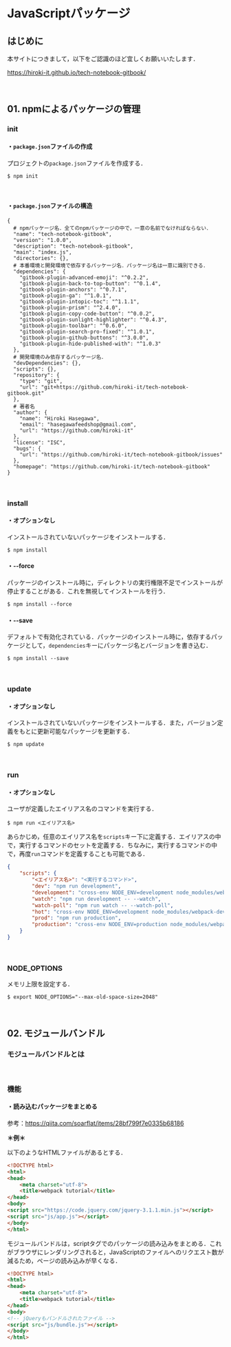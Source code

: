 # JavaScriptパッケージ

## はじめに

本サイトにつきまして，以下をご認識のほど宜しくお願いいたします．

https://hiroki-it.github.io/tech-notebook-gitbook/

<br>

## 01. npmによるパッケージの管理

### init

#### ・```package.json```ファイルの作成

プロジェクトの```package.json```ファイルを作成する．

```bash
$ npm init
```

<br>

#### ・```package.json```ファイルの構造

```shell
{
  # npmパッケージ名．全てのnpmパッケージの中で，一意の名前でなければならない．
  "name": "tech-notebook-gitbook",
  "version": "1.0.0",
  "description": "tech-notebook-gitbook",
  "main": "index.js",
  "directories": {},
  # 本番環境と開発環境で依存するパッケージ名．パッケージ名は一意に識別できる．
  "dependencies": {
    "gitbook-plugin-advanced-emoji": "^0.2.2",
    "gitbook-plugin-back-to-top-button": "^0.1.4",
    "gitbook-plugin-anchors": "^0.7.1",
    "gitbook-plugin-ga": "^1.0.1",
    "gitbook-plugin-intopic-toc": "^1.1.1",
    "gitbook-plugin-prism": "^2.4.0",
    "gitbook-plugin-copy-code-button": "^0.0.2",
    "gitbook-plugin-sunlight-highlighter": "^0.4.3",
    "gitbook-plugin-toolbar": "^0.6.0",
    "gitbook-plugin-search-pro-fixed": "^1.0.1",
    "gitbook-plugin-github-buttons": "^3.0.0",
    "gitbook-plugin-hide-published-with": "^1.0.3"
  },
  # 開発環境のみ依存するパッケージ名．
  "devDependencies": {},
  "scripts": {},
  "repository": {
    "type": "git",
    "url": "git+https://github.com/hiroki-it/tech-notebook-gitbook.git"
  },
  # 著者名
  "author": {
    "name": "Hiroki Hasegawa",
    "email": "hasegawafeedshop@gmail.com",
    "url": "https://github.com/hiroki-it"
  },
  "license": "ISC",
  "bugs": {
    "url": "https://github.com/hiroki-it/tech-notebook-gitbook/issues"
  },
  "homepage": "https://github.com/hiroki-it/tech-notebook-gitbook"
}
```

<br>

### install

#### ・オプションなし

インストールされていないパッケージをインストールする．

```shell
$ npm install
```

#### ・--force

パッケージのインストール時に，ディレクトリの実行権限不足でインストールが停止することがある．これを無視してインストールを行う．

```shell
$ npm install --force
```

#### ・--save

デフォルトで有効化されている．パッケージのインストール時に，依存するパッケージとして，```dependencies```キーにパッケージ名とバージョンを書き込む．

```shell
$ npm install --save
```

<br>

### update

#### ・オプションなし

インストールされていないパッケージをインストールする．また，バージョン定義をもとに更新可能なパッケージを更新する．

```shell
$ npm update
```

<br>

### run

#### ・オプションなし

ユーザが定義したエイリアス名のコマンドを実行する．

```shell
$ npm run <エイリアス名>
```

あらかじめ，任意のエイリアス名を```scripts```キー下に定義する．エイリアスの中で，実行するコマンドのセットを定義する．ちなみに，実行するコマンドの中で，再度```run```コマンドを定義することも可能である．

```json
{
    "scripts": {
        "<エイリアス名>": "<実行するコマンド>",
        "dev": "npm run development",
        "development": "cross-env NODE_ENV=development node_modules/webpack/bin/webpack.js --progress --hide-modules --config=node_modules/laravel-mix/setup/webpack.config.js",
        "watch": "npm run development -- --watch",
        "watch-poll": "npm run watch -- --watch-poll",
        "hot": "cross-env NODE_ENV=development node_modules/webpack-dev-server/bin/webpack-dev-server.js --inline --hot --disable-host-check --config=node_modules/laravel-mix/setup/webpack.config.js",
        "prod": "npm run production",
        "production": "cross-env NODE_ENV=production node_modules/webpack/bin/webpack.js --no-progress --hide-modules --config=node_modules/laravel-mix/setup/webpack.config.js"
    }
}
```

<br>

### NODE_OPTIONS

メモリ上限を設定する．

```shell
$ export NODE_OPTIONS="--max-old-space-size=2048"
```

<br>

## 02. モジュールバンドル

### モジュールバンドルとは

<br>

### 機能

#### ・読み込むパッケージをまとめる

参考：https://qiita.com/soarflat/items/28bf799f7e0335b68186

**＊例＊**

以下のようなHTMLファイルがあるとする．

```html
<!DOCTYPE html>
<html>
<head>
    <meta charset="utf-8">
    <title>webpack tutorial</title>
</head>
<body>
<script src="https://code.jquery.com/jquery-3.1.1.min.js"></script>
<script src="js/app.js"></script>
</body>
</html>
```

モジュールバンドルは，scriptタグでのパッケージの読み込みをまとめる．これがブラウザにレンダリングされると，JavaScriptのファイルへのリクエスト数が減るため，ページの読み込みが早くなる．

```html
<!DOCTYPE html>
<html>
<head>
    <meta charset="utf-8">
    <title>webpack tutorial</title>
</head>
<body>
<!-- jQueryもバンドルされたファイル -->
<script src="js/bundle.js"></script>
</body>
</html>
```



